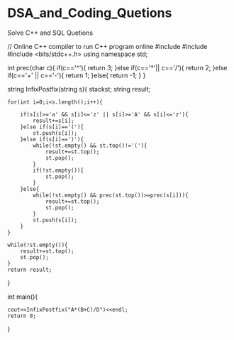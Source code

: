 # DSA_and_Coding_Quetions

Solve C++ and SQL Quetions




// Online C++ compiler to run C++ program online
#include <iostream>
#include<stack>
#include <bits/stdc++.h>
using namespace std;

int  prec(char c){
    if(c=='^'){
        return 3;
    }else if(c=='*'|| c=='/'){
        return 2;
    }else if(c=='+' || c=='-'){
        return 1;
    }else{
        return -1;
    }
}

string InfixPostfix(string s){
    stack<char>st;
    string result;
    
    for(int i=0;i<s.length();i++){
        
        if(s[i]>='a' && s[i]<='z' || s[i]>='A' && s[i]<='z'){
            result+=s[i];
        }else if(s[i]=='('){
            st.push(s[i]);
        }else if(s[i]==')'){
            while(!st.empty() && st.top()!='('){
                result+=st.top();
                st.pop();
            }
            if(!st.empty()){
                st.pop();
            }
        }else{
            while(!st.empty() && prec(st.top())>=prec(s[i])){
                result+=st.top();
                st.pop();
            }
            st.push(s[i]);
        }
    }
    
    while(!st.empty()){
        result+=st.top();
        st.pop();
    }
    return result;
}



int main(){
    
    cout<<InfixPostfix("A*(B+C)/D")<<endl;
    return 0;
}
